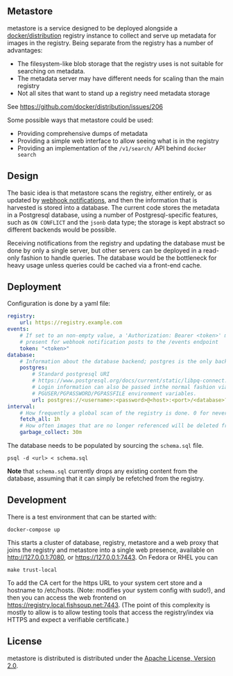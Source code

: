 Metastore
---------
metastore is a service designed to be deployed alongside a
[docker/distribution](https://github.com/docker/distribution/) registry instance
to collect and serve up metadata for images in the registry. Being separate from
the registry has a number of advantages:

 * The filesystem-like blob storage that the registry uses is not suitable for
   searching on metadata.
 * The metadata server may have different needs for scaling than the main registry
 * Not all sites that want to stand up a registry need metadata storage

See https://github.com/docker/distribution/issues/206

Some possible ways that metastore could be used:

 * Providing comprehensive dumps of metadata
 * Providing a simple web interface to allow seeing what is in the registry
 * Providing an implementation of the `/v1/search/` API behind `docker search`

Design
------
The basic idea is that metastore scans the registry, either entirely, or as
updated by [webhook notifications](https://docs.docker.com/registry/notifications/),
and then the information that is harvested is stored into a database.
The current code stores the metadata in a Postgresql database, using a
number of Postgresql-specific features, such as `ON CONFLICT` and the `jsonb`
data type; the storage is kept abstract so different backends would be possible.

Receiving notifications from the registry and updating the database must be
done by only a single server, but other servers can be deployed in a
read-only fashion to handle queries. The database would be the bottleneck for
heavy usage unless queries could be cached via a front-end cache.

Deployment
----------

Configuration is done by a yaml file:

``` yaml
registry:
    url: https://registry.example.com
events:
	# If set to an non-empty value, a 'Authorization: Bearer <token>' must be
	# present for webhook notification posts to the /events endpoint
	token: "<token>"
database:
	# Information about the database backend; postgres is the only backend at the moment
    postgres:
		# Standard postgresql URI
		# https://www.postgresql.org/docs/current/static/libpq-connect.html#LIBPQ-CONNSTRING
		# Login information can also be passed inthe normal fashion via
		# PGUSER/PGPASSWORD/PGPASSFILE environment variables.
        url: postgres://<username>:<password>@<host>:<port>/<database>?sslmode=disable
interval:
	# How frequently a global scan of the registry is done. 0 for never.
    fetch_all: 1h
	# How often images that are no longer referenced will be deleted from the registry
    garbage_collect: 30m
```

The database needs to be populated by sourcing the `schema.sql` file.

```
psql -d <url> < schema.sql
```

**Note** that `schema.sql` currently drops any existing content from the database,
assuming that it can simply be refetched from the registry.

Development
-----------
There is a test environment that can be started with:

```
docker-compose up
```

This starts a cluster of database, registry, metastore and a web proxy that joins
the registry and metastore into a single web presence, available on
http://127.0.0.1:7080, or https://127.0.0.1:7443. On Fedora or RHEL you can

```
make trust-local
```

To add the CA cert for the https URL to your system cert store and a hostname to
/etc/hosts. (Note: modifies your system config with sudo!), and then you can access
the web frontend on https://registry.local.fishsoup.net:7443. (The point of this
complexity is mostly to allow is to allow testing tools that access the registry/index
via HTTPS and expect a verifiable certificate.)

License
-------
metastore is distributed is distributed under the [Apache License, Version 2.0](LICENSE).
